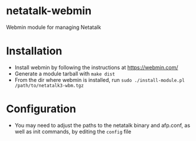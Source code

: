 # netatalk-webmin
Webmin module for managing Netatalk

# Installation
- Install webmin by following the instructions at https://webmin.com/
- Generate a module tarball with `make dist`
- From the dir where webmin is installed, run `sudo ./install-module.pl /path/to/netatalk3-wbm.tgz`

# Configuration
- You may need to adjust the paths to the netatalk binary and afp.conf, as well as init commands, by editing the `config` file
